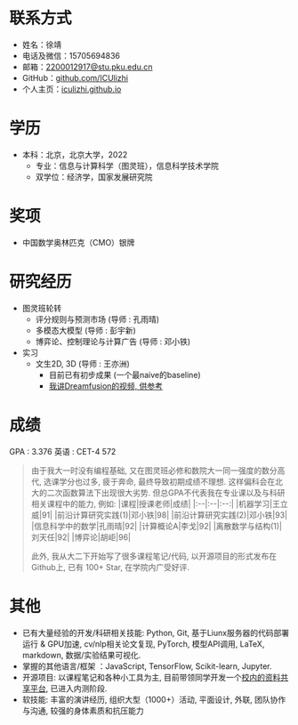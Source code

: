 联系方式
======
* 姓名：徐靖
* 电话及微信：15705694836
* 邮箱：[2200012917@stu.pku.edu.cn](2200012917@stu.pku.edu.cn)
* GitHub：[github.com/ICUlizhi](https://github.com/ICUlizhi)
* 个人主页：[iculizhi.github.io](https://iculizhi.github.io/)

学历
======
* 本科：北京，北京大学，2022
  * 专业：信息与计算科学（图灵班），信息科学技术学院
  * 双学位：经济学，国家发展研究院

奖项
======
* 中国数学奥林匹克（CMO）银牌

研究经历
======
* 图灵班轮转
  * 评分规则与预测市场 (导师 : 孔雨晴)
  * 多模态大模型 (导师 : 彭宇新)
  * 博弈论、控制理论与计算广告 (导师 : 邓小铁)
* 实习
  * 文生2D, 3D (导师 : 王亦洲)
    * 目前已有初步成果 (一个最naive的baseline)
    * [我讲Dreamfusion的视频, 供参考](https://www.bilibili.com/video/BV1QkNHeHE3y/?spm_id_from=333.337.search-card.all.click&vd_source=0de3e2c2bc626ecfacd0dcb9c7e40ce7)

成绩
======
GPA : 3.376
英语 : CET-4 572
> 由于我大一时没有编程基础, 又在图灵班必修和数院大一同一强度的数分高代, 选课学分也过多, 疲于奔命, 最终导致初期成绩不理想. 这样偏科会在北大的二次函数算法下出现很大劣势. 但总GPA不代表我在专业课以及与科研相关课程中的能力, 例如:
> |课程|授课老师|成绩|
> |:--|:--|:--:|
> |机器学习|王立威|91|
> |前沿计算研究实践(1)|邓小铁|98|
> |前沿计算研究实践(2)|邓小铁|93|
> |信息科学中的数学|孔雨晴|92|
> |计算概论A|李戈|92|
> |离散数学与结构(1)|刘天任|92|
> |博弈论|胡岠|96|
> 
> 此外, 我从大二下开始写了很多课程笔记/代码, 以开源项目的形式发布在Github上, 已有 100+ Star, 在学院内广受好评. 

其他
======
* 已有大量经验的开发/科研相关技能: Python, Git, 基于Liunx服务器的代码部署运行 & GPU加速, cv/nlp相关论文复现, PyTorch, 模型API调用, LaTeX, markdown, 数据/实验结果可视化.
* 掌握的其他语言/框架 ：JavaScript, TensorFlow, Scikit-learn, Jupyter. 
* 开源项目: 以课程笔记和各种小工具为主, 目前带领同学开发一个[校内的资料共享平台](http://pkuhub.cn/), 已进入内测阶段.
* 软技能: 丰富的演讲经历, 组织大型（1000+）活动, 平面设计, 外联, 团队协作与沟通, 较强的身体素质和抗压能力
